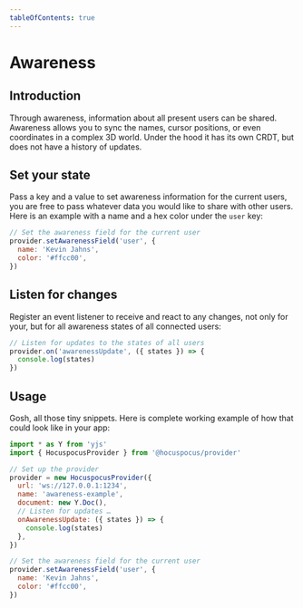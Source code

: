 ```yaml
---
tableOfContents: true
---
```


# Awareness

## Introduction
Through awareness, information about all present users can be shared. Awareness allows you to sync the names, cursor positions, or even coordinates in a complex 3D world. Under the hood it has its own CRDT, but does not have a history of updates.

## Set your state
Pass a key and a value to set awareness information for the current users, you are free to pass whatever data you would like to share with other users. Here is an example with a name and a hex color under the `user` key:

```js
// Set the awareness field for the current user
provider.setAwarenessField('user', {
  name: 'Kevin Jahns',
  color: '#ffcc00',
})
```

## Listen for changes
Register an event listener to receive and react to any changes, not only for your, but for all awareness states of all connected users:

```js
// Listen for updates to the states of all users
provider.on('awarenessUpdate', ({ states }) => {
  console.log(states)
})
```

## Usage
Gosh, all those tiny snippets. Here is complete working example of how that could look like in your app:

```js
import * as Y from 'yjs'
import { HocuspocusProvider } from '@hocuspocus/provider'

// Set up the provider
provider = new HocuspocusProvider({
  url: 'ws://127.0.0.1:1234',
  name: 'awareness-example',
  document: new Y.Doc(),
  // Listen for updates …
  onAwarenessUpdate: ({ states }) => {
    console.log(states)
  },
})

// Set the awareness field for the current user
provider.setAwarenessField('user', {
  name: 'Kevin Jahns',
  color: '#ffcc00',
})


